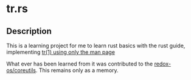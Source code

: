 # tr.rs

## Description

This is a learning project for me to learn rust basics with the rust guide, implementing [tr(1) using only the man page](http://man.cat-v.org/unix_8th/1/tr)

What ever has been learned from it was contributed to the [redox-os/coreutils](https://github.com/redox-os/coreutils/). This remains only as a memory.
